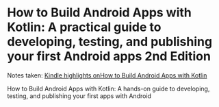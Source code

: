 # How to Build Android Apps with Kotlin: A practical guide to developing, testing, and publishing your first Android apps 2nd Edition

Notes taken: [Kindle highlights onHow to Build Android Apps with Kotlin](https://github.com/matt2ology/obsidian-technical-notes/blob/main/kindle-highlights/Forrester_et_al-How%20to%20Build%20Android%20Apps%20with%20Kotlin.md)

How to Build Android Apps with Kotlin: A hands-on guide to developing, testing, and publishing your first apps with Android
